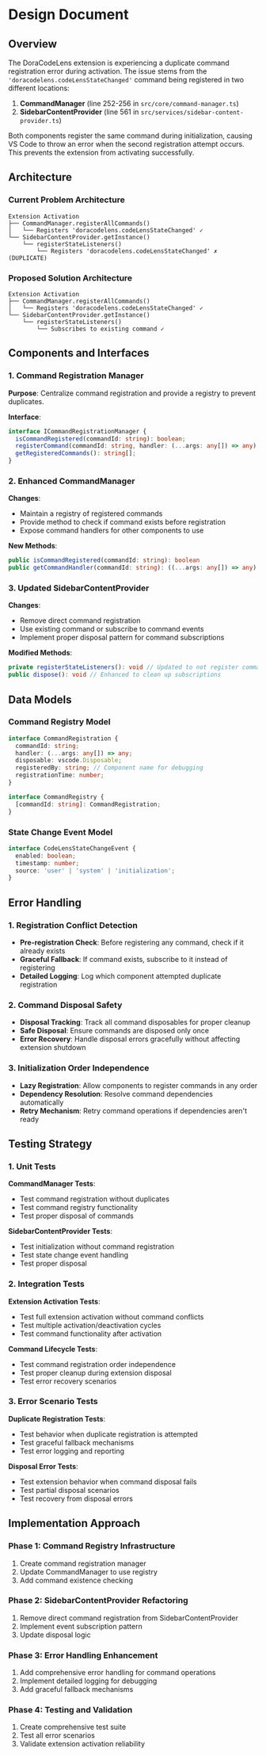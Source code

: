 # Design Document

## Overview

The DoraCodeLens extension is experiencing a duplicate command registration error during activation. The issue stems from the `'doracodelens.codeLensStateChanged'` command being registered in two different locations:

1. **CommandManager** (line 252-256 in `src/core/command-manager.ts`)
2. **SidebarContentProvider** (line 561 in `src/services/sidebar-content-provider.ts`)

Both components register the same command during initialization, causing VS Code to throw an error when the second registration attempt occurs. This prevents the extension from activating successfully.

## Architecture

### Current Problem Architecture

```
Extension Activation
├── CommandManager.registerAllCommands()
│   └── Registers 'doracodelens.codeLensStateChanged' ✓
└── SidebarContentProvider.getInstance()
    └── registerStateListeners()
        └── Registers 'doracodelens.codeLensStateChanged' ✗ (DUPLICATE)
```

### Proposed Solution Architecture

```
Extension Activation
├── CommandManager.registerAllCommands()
│   └── Registers 'doracodelens.codeLensStateChanged' ✓
└── SidebarContentProvider.getInstance()
    └── registerStateListeners()
        └── Subscribes to existing command ✓
```

## Components and Interfaces

### 1. Command Registration Manager

**Purpose**: Centralize command registration and provide a registry to prevent duplicates.

**Interface**:
```typescript
interface ICommandRegistrationManager {
  isCommandRegistered(commandId: string): boolean;
  registerCommand(commandId: string, handler: (...args: any[]) => any): vscode.Disposable;
  getRegisteredCommands(): string[];
}
```

### 2. Enhanced CommandManager

**Changes**:
- Maintain a registry of registered commands
- Provide method to check if command exists before registration
- Expose command handlers for other components to use

**New Methods**:
```typescript
public isCommandRegistered(commandId: string): boolean
public getCommandHandler(commandId: string): ((...args: any[]) => any) | undefined
```

### 3. Updated SidebarContentProvider

**Changes**:
- Remove direct command registration
- Use existing command or subscribe to command events
- Implement proper disposal pattern for command subscriptions

**Modified Methods**:
```typescript
private registerStateListeners(): void // Updated to not register commands
public dispose(): void // Enhanced to clean up subscriptions
```

## Data Models

### Command Registry Model

```typescript
interface CommandRegistration {
  commandId: string;
  handler: (...args: any[]) => any;
  disposable: vscode.Disposable;
  registeredBy: string; // Component name for debugging
  registrationTime: number;
}

interface CommandRegistry {
  [commandId: string]: CommandRegistration;
}
```

### State Change Event Model

```typescript
interface CodeLensStateChangeEvent {
  enabled: boolean;
  timestamp: number;
  source: 'user' | 'system' | 'initialization';
}
```

## Error Handling

### 1. Registration Conflict Detection

- **Pre-registration Check**: Before registering any command, check if it already exists
- **Graceful Fallback**: If command exists, subscribe to it instead of registering
- **Detailed Logging**: Log which component attempted duplicate registration

### 2. Command Disposal Safety

- **Disposal Tracking**: Track all command disposables for proper cleanup
- **Safe Disposal**: Ensure commands are disposed only once
- **Error Recovery**: Handle disposal errors gracefully without affecting extension shutdown

### 3. Initialization Order Independence

- **Lazy Registration**: Allow components to register commands in any order
- **Dependency Resolution**: Resolve command dependencies automatically
- **Retry Mechanism**: Retry command operations if dependencies aren't ready

## Testing Strategy

### 1. Unit Tests

**CommandManager Tests**:
- Test command registration without duplicates
- Test command registry functionality
- Test proper disposal of commands

**SidebarContentProvider Tests**:
- Test initialization without command registration
- Test state change event handling
- Test proper disposal

### 2. Integration Tests

**Extension Activation Tests**:
- Test full extension activation without command conflicts
- Test multiple activation/deactivation cycles
- Test command functionality after activation

**Command Lifecycle Tests**:
- Test command registration order independence
- Test proper cleanup during extension disposal
- Test error recovery scenarios

### 3. Error Scenario Tests

**Duplicate Registration Tests**:
- Test behavior when duplicate registration is attempted
- Test graceful fallback mechanisms
- Test error logging and reporting

**Disposal Error Tests**:
- Test extension behavior when command disposal fails
- Test partial disposal scenarios
- Test recovery from disposal errors

## Implementation Approach

### Phase 1: Command Registry Infrastructure
1. Create command registration manager
2. Update CommandManager to use registry
3. Add command existence checking

### Phase 2: SidebarContentProvider Refactoring
1. Remove direct command registration from SidebarContentProvider
2. Implement event subscription pattern
3. Update disposal logic

### Phase 3: Error Handling Enhancement
1. Add comprehensive error handling for command operations
2. Implement detailed logging for debugging
3. Add graceful fallback mechanisms

### Phase 4: Testing and Validation
1. Create comprehensive test suite
2. Test all error scenarios
3. Validate extension activation reliability